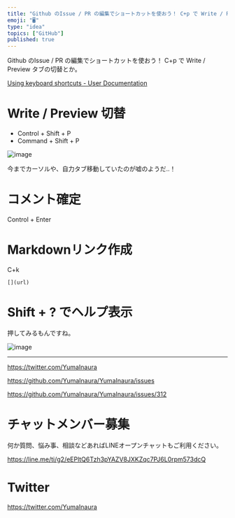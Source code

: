 ```yaml
---
title: "Github のIssue / PR の編集でショートカットを使おう！ C+p で Write / Preview タブの切替とか。"
emoji: "🖥"
type: "idea"
topics: ["GitHub"]
published: true
---
```


Github のIssue / PR の編集でショートカットを使おう！ C+p で Write / Preview タブの切替とか。

[Using keyboard shortcuts - User Documentation](https://help.github.com/articles/using-keyboard-shortcuts/)

# Write / Preview 切替

- Control + Shift + P 
- Command + Shift + P 

![image](https://user-images.githubusercontent.com/13635059/50876389-225c0900-1410-11e9-8357-87773aad3895.png)

今までカーソルや、自力タブ移動していたのが嘘のようだ‥！

# コメント確定

Control + Enter

# Markdownリンク作成

C+k

`[](url)`

# Shift + ? でヘルプ表示

押してみるもんですね。

![image](https://user-images.githubusercontent.com/13635059/50876428-5a634c00-1410-11e9-99dd-c3c5e74774ec.png)


---

https://twitter.com/YumaInaura

https://github.com/YumaInaura/YumaInaura/issues

https://github.com/YumaInaura/YumaInaura/issues/312








<!-- Update From Qiita API -->

# チャットメンバー募集


何か質問、悩み事、相談などあればLINEオープンチャットもご利用ください。

https://line.me/ti/g2/eEPltQ6Tzh3pYAZV8JXKZqc7PJ6L0rpm573dcQ





# Twitter


https://twitter.com/YumaInaura


<!-- Update From Qiita API -->


